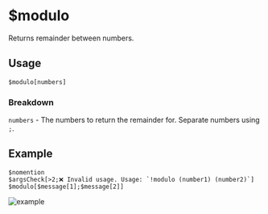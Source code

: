 # $modulo
Returns remainder between numbers.

## Usage
```
$modulo[numbers]
```

### Breakdown
`numbers` - The numbers to return the remainder for. Separate numbers using `;`.

## Example
```
$nomention
$argsCheck[>2;❌ Invalid usage. Usage: `!modulo (number1) (number2)`]
$modulo[$message[1];$message[2]]
```

![example](https://user-images.githubusercontent.com/69215413/123551143-8d177100-d73e-11eb-811a-b72259c67edb.png)
